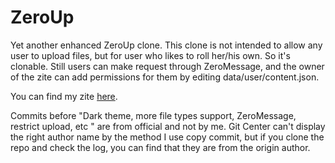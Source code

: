# ZeroUp
Yet another enhanced ZeroUp clone. This clone is not intended to allow any user to upload files, but for user who likes to roll her/his own. So it's clonable. Still users can make request through ZeroMessage, and the owner of the zite can add permissions for them by editing data/user/content.json.

You can find my zite [here](/1Dphm8Mth9WYN9fPm1yxj8Y4WhcKRhYXJJ).

Commits before "Dark theme, more file types support, ZeroMessage, restrict upload, etc " are from official and not by me. Git Center can't display the right author name by the method I use copy commit, but if you clone the repo and check the log, you can find that they are from the origin author.